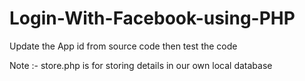 # Login-With-Facebook-using-PHP

Update the App id from source code then test the code

Note :-  store.php is for storing details in our own local database
